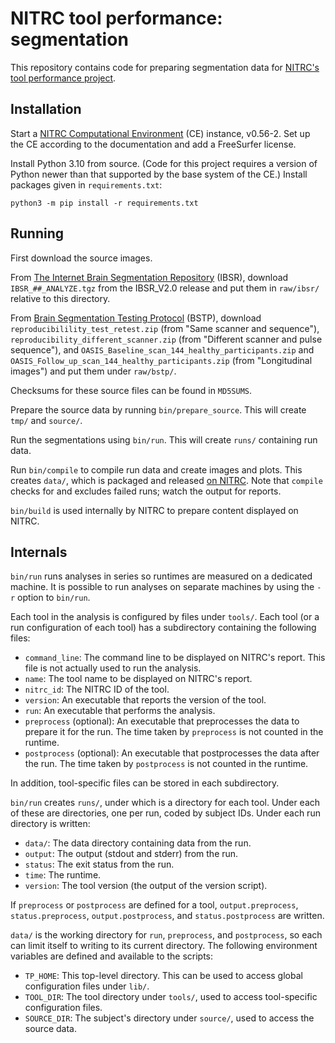 # NITRC tool performance: segmentation

This repository contains code for preparing segmentation data for
[NITRC's tool performance
project](https://www.nitrc.org/projects/performance/).

## Installation

Start a [NITRC Computational Environment](https://www.nitrc.org/ce/)
(CE) instance, v0.56-2.  Set up the CE according to the documentation
and add a FreeSurfer license.

Install Python 3.10 from source.  (Code for this project requires
a version of Python newer than that supported by the base system
of the CE.)  Install packages given in `requirements.txt`:

```python3 -m pip install -r requirements.txt```

## Running

First download the source images.

From [The Internet Brain Segmentation
Repository](https://www.nitrc.org/projects/ibsr) (IBSR), download
`IBSR_##_ANALYZE.tgz` from the IBSR_V2.0 release and put them in
`raw/ibsr/` relative to this directory.

From [Brain Segmentation Testing
Protocol](https://www.nitrc.org/projects/bstp) (BSTP), download
`reproducibilility_test_retest.zip` (from "Same scanner and sequence"),
`reproducibility_different_scanner.zip` (from "Different scanner
and pulse sequence"), and
`OASIS_Baseline_scan_144_healthy_participants.zip` and
`OASIS_Follow_up_scan_144_healthy_participants.zip` (from "Longitudinal
images") and put them under `raw/bstp/`.

Checksums for these source files can be found in `MD5SUMS`.

Prepare the source data by running `bin/prepare_source`.  This will
create `tmp/` and `source/`.

Run the segmentations using `bin/run`.  This will create `runs/`
containing run data.

Run `bin/compile` to compile run data and create images and plots.
This creates `data/`, which is packaged and released [on
NITRC](https://www.nitrc.org/frs/?group_id=1591).  Note that `compile`
checks for and excludes failed runs; watch the output for reports.

`bin/build` is used internally by NITRC to prepare content displayed
on NITRC.

## Internals

`bin/run` runs analyses in series so runtimes are measured on a
dedicated machine.  It is possible to run analyses on separate
machines by using the `-r` option to `bin/run`.

Each tool in the analysis is configured by files under `tools/`.
Each tool (or a run configuration of each tool) has a subdirectory
containing the following files:

* `command_line`: The command line to be displayed on NITRC's report.
  This file is not actually used to run the analysis.
* `name`: The tool name to be displayed on NITRC's report.
* `nitrc_id`: The NITRC ID of the tool.
* `version`: An executable that reports the version of the tool.
* `run`: An executable that performs the analysis.
* `preprocess` (optional): An executable that preprocesses the data
  to prepare it for the run.  The time taken by `preprocess` is not
  counted in the runtime.
* `postprocess` (optional): An executable that postprocesses the
  data after the run.  The time taken by `postprocess` is not counted
  in the runtime.

In addition, tool-specific files can be stored in each subdirectory.

`bin/run` creates `runs/`, under which is a directory for each tool.
Under each of these are directories, one per run, coded by subject
IDs.  Under each run directory is written:

* `data/`: The data directory containing data from the run.
* `output`: The output (stdout and stderr) from the run.
* `status`: The exit status from the run.
* `time`: The runtime.
* `version`: The tool version (the output of the version script).

If `preprocess` or `postprocess` are defined for a tool,
`output.preprocess`, `status.preprocess`, `output.postprocess`, and
`status.postprocess` are written.

`data/` is the working directory for `run`, `preprocess`, and
`postprocess`, so each can limit itself to writing to its current
directory.  The following environment variables are defined and
available to the scripts:

* `TP_HOME`: This top-level directory.  This can be used to access
  global configuration files under `lib/`.
* `TOOL_DIR`: The tool directory under `tools/`, used to access
  tool-specific configuration files.
* `SOURCE_DIR`: The subject's directory under `source/`, used to
  access the source data.
